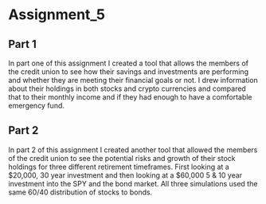 # Assignment_5

## Part 1

In part one of this assignment I created a tool that allows the members of the credit union to see how their savings and investments are performing and whether they are meeting their financial goals or not.  I drew information about their holdings in both stocks and crypto currencies and compared that to their monthly income and if they had enough to have a comfortable emergency fund.

## Part 2

In part 2 of this assignment I created another tool that allowed the members of the credit union to see the potential risks and growth of their stock holdings for three different retirement timeframes.  First looking at a $20,000, 30 year investment and then looking at a $60,000 5 & 10 year investment into the SPY and the bond market.  All three simulations used the same 60/40 distribution of stocks to bonds.  
